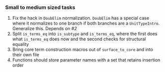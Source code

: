 ### Small to medium sized tasks

1. Fix the hack in `DoubElim` normalization. `DoubElim` has a special case where it normalizes to one branch if both branches are a `UnitTypeIntro`. Generalize this. Depends on *#2*
2. Split `is_terms_eq` into `is_subtype` and `is_terms_eq`, where the first does what `is_terms_eq` does now and the second checks for structural equality
3. Bring core term construction macros out of `surface_to_core` and into their own file
4. Functions should store parameter names with a set that retains insertion order